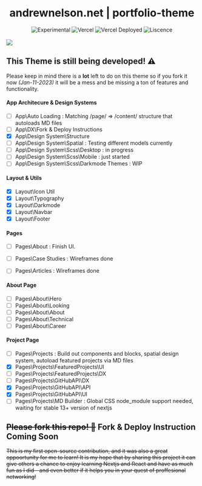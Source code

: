 
<div align="center">
  <h1>andrewnelson.net | portfolio-theme</h1>
  <p></p>
  <img src="https://img.shields.io/badge/stability-experimental-orange.svg" alt="Experimental">
  <img src="https://vercelbadge.vercel.app/api/atlamors/portfolio-theme" alt="Vercel">
  <img src="https://therealsujitk-vercel-badge.vercel.app/?app=portfolio-theme-jqe0jhmif-atlamors.vercel.app" alt="Vercel Deployed">
  <img src="https://img.shields.io/github/license/atlamors/portfolio-theme" alt="Liscence">
  <br><br>
</div>

<img src="https://www.andrewnelson.net/img/preview.png">

## This Theme is still being developed! ⚠️

Please keep in mind there is a **lot** left to do on this theme so if you fork it now *(Jan-11-2023)* it will be a mess and be missing a ton of features and functionality.

#### App Architecure & Design Systems
- [ ] App\Auto Loading : Matching /page/ => /content/ structure that autoloads MD files
- [ ] App\DX\Fork & Deploy Instructions
- [x] App\Design System\Structure
- [ ] App\Design System\Spatial : Testing different models currently
- [ ] App\Design System\Scss\Desktop : in progress
- [ ] App\Design System\Scss\Mobile : just started
- [ ] App\Design System\Scss\Darkmode Themes : WIP

#### Layout & Utils
- [x] Layout\Icon Util
- [x] Layout\Typography
- [x] Layout\Darkmode
- [x] Layout\Navbar
- [x] Layout\Footer

#### Pages
- [ ] Pages\About           : Finish UI.
- [ ] Pages\Case Studies    : Wireframes done
- [ ] Pages\Articles        : Wireframes done


#### About Page
- [ ] Pages\About\Hero
- [ ] Pages\About\Looking
- [ ] Pages\About\About
- [ ] Pages\About\Technical
- [ ] Pages\About\Career

#### Project Page
- [ ] Pages\Projects      : Build out components and blocks, spatial design system, autoload featured projects via MD files
- [x] Pages\Projects\FeaturedProjects\UI
- [ ] Pages\Projects\FeaturedProjects\DX
- [ ] Pages\Projects\GitHubAPI\DX
- [x] Pages\Projects\GitHubAPI\API
- [x] Pages\Projects\GitHubAPI\UI
- [ ] Pages\Projects\MD Builder : Global CSS node_module support needed, waiting for stable 13+ version of nextjs

## <s>Please fork this repo! 🦄</s> Fork & Deploy Instruction Coming Soon
<s>
This is my first open-source contribution, and it was also a great oppoortunity for me to learn! It is my hope that by sharing this project it can give others a chance to enjoy learning Nextjs and React and have as much fun as I did—and even better if it helps you in your quest of proffesional networking!
</s>

